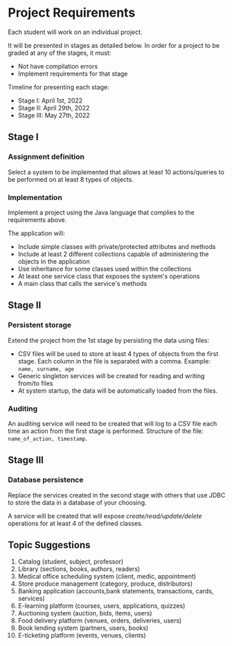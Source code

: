 # Project Requirements

Each student will work on an individual project. </p>
It will be presented in stages as detailed below. In order for a project to be graded at any of the stages, it must:

* Not have compilation errors
* Implement requirements for that stage

Timeline for presenting each stage:

* Stage I: April 1st, 2022
* Stage II: April 29th, 2022
* Stage III: May 27th, 2022

## Stage I

### Assignment definition

Select a system to be implemented that allows at least 10 actions/queries to be performed on at least 8 types of objects.

### Implementation

Implement a project using the Java language that complies to the requirements above.

The application will:

* Include simple classes with private/protected attributes and methods
* Include at least 2 different collections capable of administering the objects in the application
* Use inheritance for some classes used within the collections
* At least one service class that exposes the system's operations
* A main class that calls the service's methods

## Stage II

### Persistent storage

Extend the project from the 1st stage by persisting the data using files:

* CSV files will be used to store at least 4 types of objects from the first stage. Each column in the file is separated with a comma. Example: `name, surname, age`
* Generic singleton services will be created for reading and writing from/to files
* At system startup, the data will be automatically loaded from the files.

### Auditing

An auditing service will need to be created that will log to a CSV file each time an action from the first stage is performed. Structure of the file: `name_of_action, timestamp`.

## Stage III

### Database persistence

Replace the services created in the second stage with others that use JDBC to store the data in a database of your choosing.

A service will be created that will expose *create/read/update/delete* operations for at least 4 of the defined classes.

## Topic Suggestions

1) Catalog (student, subject, professor)
2) Library (sections, books, authors, readers)
3) Medical office scheduling system (client, medic, appointment)
4) Store produce management (category, produce, distributors)
5) Banking application (accounts,bank statements, transactions, cards, services)
6) E-learning platform (courses, users, applications, quizzes)
7) Auctioning system (auction, bids, items, users)
8) Food delivery platform (venues, orders, deliveries, users)
9) Book lending system (partners, users, books)
10) E-ticketing platform (events, venues, clients)
